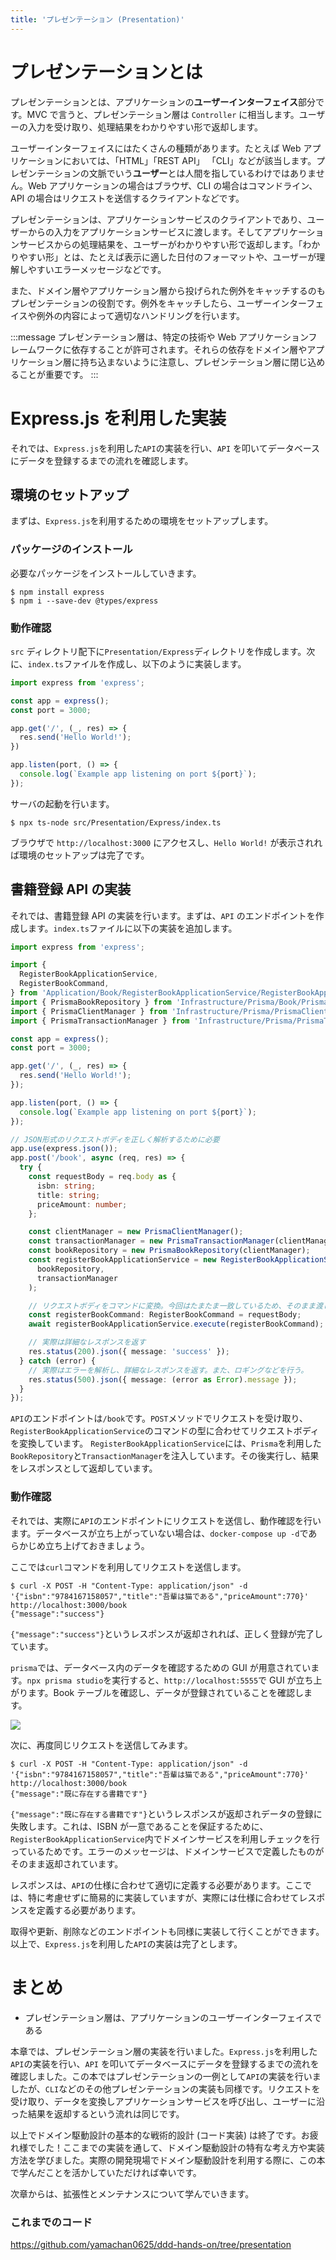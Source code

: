 ```yaml
---
title: 'プレゼンテーション (Presentation)'
---
```


# プレゼンテーションとは

プレゼンテーションとは、アプリケーションの**ユーザーインターフェイス**部分です。MVC で言うと、プレゼンテーション層は `Controller` に相当します。ユーザーの入力を受け取り、処理結果をわかりやすい形で返却します。

ユーザーインターフェイスにはたくさんの種類があります。たとえば Web アプリケーションにおいては、「HTML」「REST API」 「CLI」などが該当します。プレゼンテーションの文脈でいう**ユーザー**とは人間を指しているわけではありません。Web アプリケーションの場合はブラウザ、CLI の場合はコマンドライン、API の場合はリクエストを送信するクライアントなどです。

プレゼンテーションは、アプリケーションサービスのクライアントであり、ユーザーからの入力をアプリケーションサービスに渡します。そしてアプリケーションサービスからの処理結果を、ユーザーがわかりやすい形で返却します。「わかりやすい形」とは、たとえば表示に適した日付のフォーマットや、ユーザーが理解しやすいエラーメッセージなどです。

また、ドメイン層やアプリケーション層から投げられた例外をキャッチするのもプレゼンテーションの役割です。例外をキャッチしたら、ユーザーインターフェイスや例外の内容によって適切なハンドリングを行います。

:::message
プレゼンテーション層は、特定の技術や Web アプリケーションフレームワークに依存することが許可されます。それらの依存をドメイン層やアプリケーション層に持ち込まないように注意し、プレゼンテーション層に閉じ込めることが重要です。
:::

# Express.js を利用した実装

それでは、`Express.js`を利用した`API`の実装を行い、`API` を叩いてデータベースにデータを登録するまでの流れを確認します。

## 環境のセットアップ

まずは、`Express.js`を利用するための環境をセットアップします。

### パッケージのインストール

必要なパッケージをインストールしていきます。

```bash:StockManagement/
$ npm install express
$ npm i --save-dev @types/express
```

### 動作確認

`src` ディレクトリ配下に`Presentation/Express`ディレクトリを作成します。次に、`index.ts`ファイルを作成し、以下のように実装します。

```typescript:src/Presentation/Express/index.ts
import express from 'express';

const app = express();
const port = 3000;

app.get('/', (_, res) => {
  res.send('Hello World!');
})

app.listen(port, () => {
  console.log(`Example app listening on port ${port}`);
});
```

サーバの起動を行います。

```bash:StockManagement/
$ npx ts-node src/Presentation/Express/index.ts
```

ブラウザで `http://localhost:3000` にアクセスし、`Hello World!` が表示されれば環境のセットアップは完了です。

## 書籍登録 API の実装

それでは、書籍登録 API の実装を行います。まずは、`API` のエンドポイントを作成します。`index.ts`ファイルに以下の実装を追加します。

```js:src/Presentation/Express/index.ts
import express from 'express';

import {
  RegisterBookApplicationService,
  RegisterBookCommand,
} from 'Application/Book/RegisterBookApplicationService/RegisterBookApplicationService';
import { PrismaBookRepository } from 'Infrastructure/Prisma/Book/PrismaBookRepository';
import { PrismaClientManager } from 'Infrastructure/Prisma/PrismaClientManager';
import { PrismaTransactionManager } from 'Infrastructure/Prisma/PrismaTransactionManager';

const app = express();
const port = 3000;

app.get('/', (_, res) => {
  res.send('Hello World!');
});

app.listen(port, () => {
  console.log(`Example app listening on port ${port}`);
});

// JSON形式のリクエストボディを正しく解析するために必要
app.use(express.json());
app.post('/book', async (req, res) => {
  try {
    const requestBody = req.body as {
      isbn: string;
      title: string;
      priceAmount: number;
    };

    const clientManager = new PrismaClientManager();
    const transactionManager = new PrismaTransactionManager(clientManager);
    const bookRepository = new PrismaBookRepository(clientManager);
    const registerBookApplicationService = new RegisterBookApplicationService(
      bookRepository,
      transactionManager
    );

    // リクエストボディをコマンドに変換。今回はたまたま一致しているため、そのまま渡している。
    const registerBookCommand: RegisterBookCommand = requestBody;
    await registerBookApplicationService.execute(registerBookCommand);

    // 実際は詳細なレスポンスを返す
    res.status(200).json({ message: 'success' });
  } catch (error) {
    // 実際はエラーを解析し、詳細なレスポンスを返す。また、ロギングなどを行う。
    res.status(500).json({ message: (error as Error).message });
  }
});
```

`API`のエンドポイントは`/book`です。`POST`メソッドでリクエストを受け取り、`RegisterBookApplicationService`のコマンドの型に合わせてリクエストボディを変換しています。
`RegisterBookApplicationService`には、`Prisma`を利用した`BookRepository`と`TransactionManager`を注入しています。その後実行し、結果をレスポンスとして返却しています。

### 動作確認

それでは、実際に`API`のエンドポイントにリクエストを送信し、動作確認を行います。データベースが立ち上がっていない場合は、`docker-compose up -d`であらかじめ立ち上げておきましょう。

ここでは`curl`コマンドを利用してリクエストを送信します。

```bash:StockManagement/
$ curl -X POST -H "Content-Type: application/json" -d '{"isbn":"9784167158057","title":"吾輩は猫である","priceAmount":770}' http://localhost:3000/book
{"message":"success"}
```

`{"message":"success"}`というレスポンスが返却されれば、正しく登録が完了しています。

`prisma`では、データベース内のデータを確認するための GUI が用意されています。`npx prisma studio`を実行すると、`http://localhost:5555`で GUI が立ち上がります。Book テーブルを確認し、データが登録されていることを確認します。

![](https://storage.googleapis.com/zenn-user-upload/3ab24c2c1f17-20231209.png)

次に、再度同じリクエストを送信してみます。

```bash:StockManagement/
$ curl -X POST -H "Content-Type: application/json" -d '{"isbn":"9784167158057","title":"吾輩は猫である","priceAmount":770}' http://localhost:3000/book
{"message":"既に存在する書籍です"}
```

`{"message":"既に存在する書籍です"}`というレスポンスが返却されデータの登録に失敗します。これは、ISBN が一意であることを保証するために、`RegisterBookApplicationService`内でドメインサービスを利用しチェックを行っているためです。エラーのメッセージは、ドメインサービスで定義したものがそのまま返却されています。

レスポンスは、`API`の仕様に合わせて適切に定義する必要があります。ここでは、特に考慮せずに簡易的に実装していますが、実際には仕様に合わせてレスポンスを定義する必要があります。

取得や更新、削除などのエンドポイントも同様に実装して行くことができます。
以上で、`Express.js`を利用した`API`の実装は完了とします。

# まとめ

- プレゼンテーション層は、アプリケーションのユーザーインターフェイスである

本章では、プレゼンテーション層の実装を行いました。`Express.js`を利用した`API`の実装を行い、`API` を叩いてデータベースにデータを登録するまでの流れを確認しました。この本ではプレゼンテーションの一例として`API`の実装を行いましたが、`CLI`などのその他プレゼンテーションの実装も同様です。リクエストを受け取り、データを変換しアプリケーションサービスを呼び出し、ユーザーに沿った結果を返却するという流れは同じです。

以上でドメイン駆動設計の基本的な戦術的設計 (コード実装) は終了です。お疲れ様でした！ここまでの実装を通して、ドメイン駆動設計の特有な考え方や実装方法を学びました。実際の開発現場でドメイン駆動設計を利用する際に、この本で学んだことを活かしていただければ幸いです。

次章からは、拡張性とメンテナンスについて学んでいきます。

### これまでのコード

https://github.com/yamachan0625/ddd-hands-on/tree/presentation
